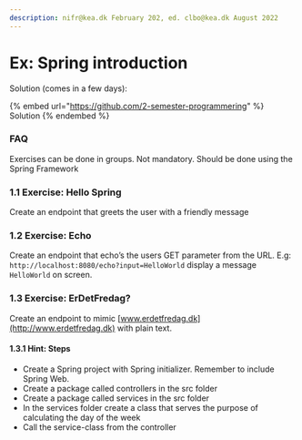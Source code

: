 ```yaml
---
description: nifr@kea.dk February 202, ed. clbo@kea.dk August 2022
---
```


# Ex: Spring introduction

Solution (comes in a few days):&#x20;

{% embed url="https://github.com/2-semester-programmering" %}
Solution
{% endembed %}

### FAQ

Exercises can be done in groups. Not mandatory. Should be done using the Spring Framework

### 1.1 Exercise: Hello Spring

Create an endpoint that greets the user with a friendly message

### 1.2 Exercise: Echo

Create an endpoint that echo’s the users GET parameter from the URL. E.g: `http://localhost:8080/echo?input=HelloWorld` display a message `HelloWorld` on screen.

### 1.3 Exercise: ErDetFredag?

Create an endpoint to mimic [www.erdetfredag.dk](http://www.erdetfredag.dk) with plain text.

#### 1.3.1 Hint: Steps

* Create a Spring project with Spring initializer. Remember to include Spring Web.
* Create a package called controllers in the src folder
* Create a package called services in the src folder
* In the services folder create a class that serves the purpose of calculating the day of the week
* Call the service-class from the controller
